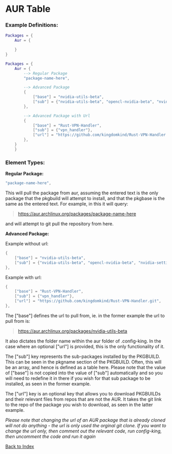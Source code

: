 # AUR Table

### Example Definitions:
```lua
Packages = {
    Aur = {

    }
}
```

```lua
Packages = {
    Aur = {
        --> Regular Package
        "package-name-here",

        --> Advanced Package
        {
            ["base"] = "nvidia-utils-beta",
            ["sub"] = {"nvidia-utils-beta", "opencl-nvidia-beta", "nvidia-settings-beta"},
        },

        --> Advanced Package with Url
        {
            ["base"] = "Rust-VPN-Handler", 
            ["sub"] = {"vpn_handler"}, 
            ["url"] = "https://github.com/kingdomkind/Rust-VPN-Handler.git",
        },
    }
    }
```

### Element Types:

**Regular Package:**

```lua
"package-name-here",
```
This will pull the package from aur, assuming the entered text is the only package that the pkgbuild will attempt to install, and that the pkgbase is the same as the entered text. For example, in this it will query:
> https://aur.archlinux.org/packages/package-name-here

and will attempt to git pull the repository from here.

**Advanced Package:**

Example without url:
```lua
{
    ["base"] = "nvidia-utils-beta",
    ["sub"] = {"nvidia-utils-beta", "opencl-nvidia-beta", "nvidia-settings-beta"},
},
```

Example with url:
```lua
{
    ["base"] = "Rust-VPN-Handler", 
    ["sub"] = {"vpn_handler"}, 
    ["url"] = "https://github.com/kingdomkind/Rust-VPN-Handler.git",
},
```

The ["base"] defines the url to pull from, ie. in the former example the url to pull from is:
> https://aur.archlinux.org/packages/nvidia-utils-beta

It also dictates the folder name within the aur folder of .config-king. In the case where an optional ["url"] is provided, this is the only functionality of it.

The ["sub"] key represents the sub-packages installed by the PKGBUILD. This can be seen in the pkgname section of the PKGBUILD. Often, this will be an array, and hence is defined as a table here. Please note that the value of ["base"] is not copied into the value of ["sub"] automatically and so you will need to redefine it in there if you wish for that sub package to be installed, as seen in the former example.

The ["url"] key is an optional key that allows you to download PKGBUILDs and their relevant files from repos that are not the AUR. It takes the git link to the repo of the package you wish to download, as seen in the latter example. 

*Please note that changing the url of an AUR package that is already cloned will not do anything - the url is only used the orginal git clone. If you want to change the url only, then comment out the relevant code, run config-king, then uncomment the code and run it again*

[Back to Index](https://github.com/kingdomkind/config-king/blob/main/docs/index.md)

